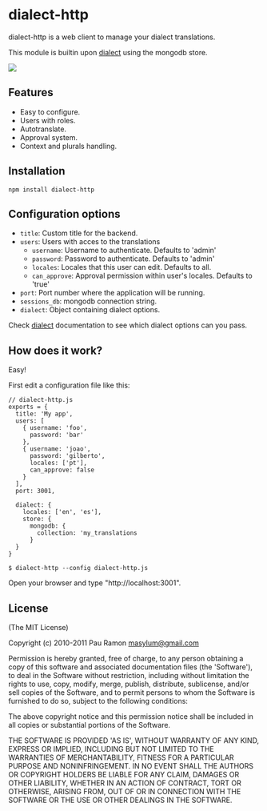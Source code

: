 # dialect-http

dialect-http is a web client to manage your dialect translations.

This module is builtin upon [dialect](http://github.com/masylum/dialect/) using the mongodb store.

<img src = "https://github.com/masylum/express-dialect/raw/master/lib/public/images/example.jpg" border = "0" />

## Features

- Easy to configure.
- Users with roles.
- Autotranslate.
- Approval system.
- Context and plurals handling.

## Installation

    npm install dialect-http

## Configuration options

  - `title`: Custom title for the backend.
  - `users`: Users with acces to the translations
    - `username`: Username to authenticate. Defaults to 'admin'
    - `password`: Password to authenticate. Defaults to 'admin'
    - `locales`: Locales that this user can edit. Defaults to all.
    - `can_approve`: Approval permission within user's locales. Defaults to 'true'
  - `port`: Port number where the application will be running.
  - `sessions_db`: mongodb connection string.
  - `dialect`: Object containing dialect options.

Check [dialect](http://github.com/masylum/dialect/) documentation to see which dialect options can you pass.

## How does it work?

Easy!

First edit a configuration file like this:

    // dialect-http.js
    exports = {
      title: 'My app',
      users: [
        { username: 'foo',
          password: 'bar'
        },
        { username: 'joao',
          password: 'gilberto',
          locales: ['pt'],
          can_approve: false
        }
      ],
      port: 3001,

      dialect: {
        locales: ['en', 'es'],
        store: {
          mongodb: {
            collection: 'my_translations
          }
      }
    }

    $ dialect-http --config dialect-http.js

Open your browser and type "http://localhost:3001".

## License

(The MIT License)

Copyright (c) 2010-2011 Pau Ramon <masylum@gmail.com>

Permission is hereby granted, free of charge, to any person obtaining a copy of this software and associated documentation files (the 'Software'), to deal in the Software without restriction, including without limitation the rights to use, copy, modify, merge, publish, distribute, sublicense, and/or sell copies of the Software, and to permit persons to whom the Software is furnished to do so, subject to the following conditions:

The above copyright notice and this permission notice shall be included in all copies or substantial portions of the Software.

THE SOFTWARE IS PROVIDED 'AS IS', WITHOUT WARRANTY OF ANY KIND, EXPRESS OR IMPLIED, INCLUDING BUT NOT LIMITED TO THE WARRANTIES OF MERCHANTABILITY, FITNESS FOR A PARTICULAR PURPOSE AND NONINFRINGEMENT. IN NO EVENT SHALL THE AUTHORS OR COPYRIGHT HOLDERS BE LIABLE FOR ANY CLAIM, DAMAGES OR OTHER LIABILITY, WHETHER IN AN ACTION OF CONTRACT, TORT OR OTHERWISE, ARISING FROM, OUT OF OR IN CONNECTION WITH THE SOFTWARE OR THE USE OR OTHER DEALINGS IN THE SOFTWARE.
